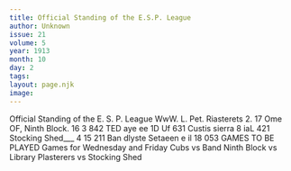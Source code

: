 ```yaml
---
title: Official Standing of the E.S.P. League
author: Unknown
issue: 21
volume: 5
year: 1913
month: 10
day: 2
tags:
layout: page.njk
image:
---
```

Official Standing of the E. S. P. League   WwW. L. Pet. Riasterets 2. 17 Ome OF, Ninth Block. 16 3 842 TED aye ee 1D Uf 631 Custis sierra 8 iaL 421 Stocking Shed___ 4 15 211 Ban dlyste Setaeen e il 18 053 GAMES TO BE PLAYED Games for Wednesday and Friday Cubs vs Band Ninth Block vs Library Plasterers vs Stocking Shed 




